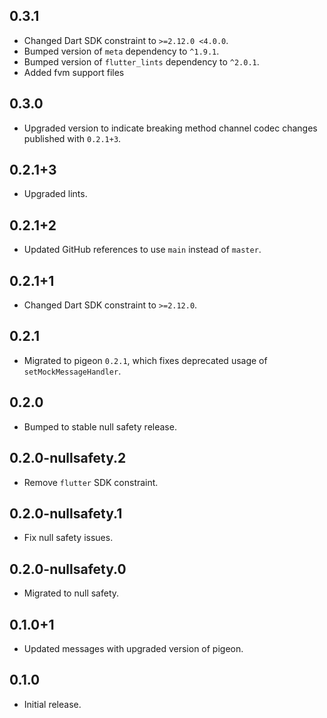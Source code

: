 ## 0.3.1

* Changed Dart SDK constraint to `>=2.12.0 <4.0.0`.
* Bumped version of `meta` dependency to `^1.9.1`.
* Bumped version of `flutter_lints` dependency to `^2.0.1`.
* Added fvm support files

## 0.3.0

* Upgraded version to indicate breaking method channel codec changes published with `0.2.1+3`.

## 0.2.1+3

* Upgraded lints.

## 0.2.1+2

* Updated GitHub references to use `main` instead of `master`.

## 0.2.1+1

* Changed Dart SDK constraint to `>=2.12.0`.

## 0.2.1

* Migrated to pigeon `0.2.1`, which fixes deprecated usage of `setMockMessageHandler`.

## 0.2.0

* Bumped to stable null safety release.

## 0.2.0-nullsafety.2

* Remove `flutter` SDK constraint.

## 0.2.0-nullsafety.1

* Fix null safety issues.

## 0.2.0-nullsafety.0

* Migrated to null safety.

## 0.1.0+1

* Updated messages with upgraded version of pigeon.

## 0.1.0

* Initial release.
